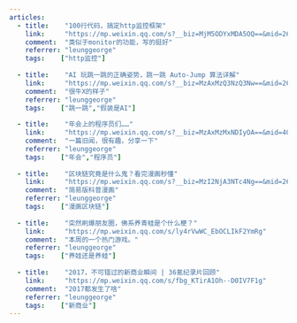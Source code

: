 ```yaml
---
articles:
  - title:    "100行代码，搞定http监控框架"
    link:     "https://mp.weixin.qq.com/s?__biz=MjM5ODYxMDA5OQ==&mid=2651960853&idx=1&sn=9f6c1ff24e1770eb1ca232f45cf1c2c2&chksm=bd2d03c98a5a8adf73905a0827ad970587658f0aa43aabceef7d177217c636cf526bc5ef2105&mpshare=1&scene=24&srcid=0126Ff71HY76pQsKbqhiiyle&key=a3c246d7ca4bbba8464b1da5448d5241433ae25f441265eb56e45ef38795381c9555ff6d74098206e369939e34bd12cd63248fc9d9c54952e10b20cd2c31d343a50f853d08a94daade9add28ec5118f9&ascene=0&uin=MjA1OTQ1MjU%3D&devicetype=iMac+MacBookPro12%2C1+OSX+OSX+10.11.5+build(15F34)&version=12020810&nettype=WIFI&lang=en&fontScale=100&pass_ticket=t3dF9FevVdnUH%2FHNeAjGPaBNYKJFy0tCWcaR8c%2BkrNk%3D"
    comment:  "类似于monitor的功能，写的挺好"
    referrer: "leunggeorge"
    tags:    ["http监控"]
    
  - title:    "AI 玩跳一跳的正确姿势，跳一跳 Auto-Jump 算法详解"
    link:     "https://mp.weixin.qq.com/s?__biz=MzAxMzQ3NzQ3Nw==&mid=2654251179&idx=4&sn=93186fdab65dd9cf19fd690daba91bd2&chksm=8061fba1b71672b7ac6fd151e4d53de449afe8eda1d95a10c46feaa58b8a93c28f44453101d3&mpshare=1&scene=1&srcid=0126dTdOhrZL7ij8zdKmGzDF&key=e7ad49e8a822cd01a6d463407dea33a5fe748d0d9a6e447e8f6cfe51a0efeb6afc88af3fccc2e16685d8a7150d8dcec4d5baad3d8841c95c877d52560d771974e4a1fcfef712e0a88f5b42fd7e0a1072&ascene=0&uin=MjA1OTQ1MjU%3D&devicetype=iMac+MacBookPro12%2C1+OSX+OSX+10.11.5+build(15F34)&version=12020810&nettype=WIFI&lang=en&fontScale=100&pass_ticket=aoC6bwn7fmyq%2BJ%2BqEaDsFgwXjzNBt3gg7QTE7bwGCz8%3D"
    comment:  "很牛X的样子"
    referrer: "leunggeorge"
    tags:    ["跳一跳","假装是AI"]
   
  - title:    "年会上的程序员们……"
    link:     "https://mp.weixin.qq.com/s?__biz=MzAxMzMxNDIyOA==&mid=405897272&idx=1&sn=3519d26a2f3aad1a20f00680b56fd7d8&scene=2&srcid=0128AxDEhcZPk4KO1Pf0ea8x&key=7cdf6788f74ee69a0a30f8bf8c40fc89e82a5e6007ce45110700b6c1d7e5f178a95fd5337f7f0b97b1c5670dbc990ecf0a7421239a9b73bb716428bb406183e45ccdfd3c8af81875bacd10f1aca8957f&ascene=0&uin=MjA1OTQ1MjU%3D&devicetype=iMac+MacBookPro12%2C1+OSX+OSX+10.11.5+build(15F34)&version=12020810&nettype=WIFI&lang=en&fontScale=100&pass_ticket=aoC6bwn7fmyq%2BJ%2BqEaDsFgwXjzNBt3gg7QTE7bwGCz8%3D"
    comment:  "一篇旧闻，很有趣，分享一下"
    referrer: "leunggeorge"
    tags:    ["年会","程序员"]
    
  - title:    "区块链究竟是什么鬼？看完漫画秒懂"
    link:     "https://mp.weixin.qq.com/s?__biz=MzI2NjA3NTc4Ng==&mid=2652079919&idx=1&sn=81a2a6d6cf6583a71601637a2fd6a036&chksm=f1748ccac60305dcd45aeec2f29ef8301838c9e55583898a449c8d4e4a3a990c1d5962c0ff94&mpshare=1&scene=24&srcid=0126aDlgSUSxuMqmxFyhKbVK&key=b2763e0b0d9aedce80a76deff3dc878833717bddbde0277cd8925b6029772c53c9204c00b3f22e7560aa60e8cfa9101ac5ce16bee5976d877df3a48d8e922776cb04261b1489951d4adb33411320c70b&ascene=0&uin=MjA1OTQ1MjU%3D&devicetype=iMac+MacBookPro12%2C1+OSX+OSX+10.11.5+build(15F34)&version=12020810&nettype=WIFI&lang=en&fontScale=100&pass_ticket=aoC6bwn7fmyq%2BJ%2BqEaDsFgwXjzNBt3gg7QTE7bwGCz8%3D"
    comment:  "简易版科普漫画"
    referrer: "leunggeorge"
    tags:    ["漫画区块链"]
        
  - title:    "突然刷爆朋友圈，佛系养青蛙是个什么梗？"
    link:     "https://mp.weixin.qq.com/s/ly4rVwWC_EbOCLIkF2YmRg"
    comment:  "本周的一个热门游戏。"
    referrer: "leunggeorge"
    tags:    ["养娃还是养蛙"]
    
  - title:    "2017，不可错过的新商业瞬间 | 36氪纪录片回顾"
    link:     "https://mp.weixin.qq.com/s/fbg_KTirA1Oh--D0IV7F1g"
    comment:  "2017都发生了啥"
    referrer: "leunggeorge"
    tags:    ["新商业"]
---
```


